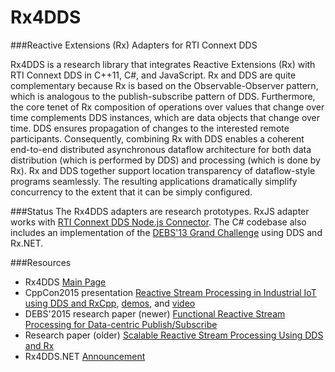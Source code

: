 Rx4DDS
==========

###Reactive Extensions (Rx) Adapters for RTI Connext DDS

Rx4DDS is a research library that integrates Reactive Extensions (Rx) with RTI Connext DDS in C++11, C#, and JavaScript. Rx and DDS are quite complementary because Rx is based on the Observable-Observer pattern, which is analogous to the publish-subscribe pattern of DDS. Furthermore, the core tenet of Rx composition of operations over values that change over time complements DDS instances, which are data objects that change over time. DDS ensures propagation of changes to the interested remote participants. Consequently, combining Rx with DDS enables a coherent end-to-end distributed asynchronous dataflow architecture for both data distribution (which is performed by DDS) and processing (which is done by Rx). Rx and DDS together support location transparency of dataflow-style programs seamlessly. The resulting applications dramatically simplify concurrency to the extent that it can be simply configured.

###Status
The Rx4DDS adapters are research prototypes. RxJS adapter works with [RTI Connext DDS Node.js Connector](https://github.com/rticommunity/rticonnextdds-connector). The C# codebase also includes an implementation of the [DEBS'13 Grand Challenge](http://www.orgs.ttu.edu/debs2013/index.php?goto=cfchallengedetails) using DDS and Rx.NET.

###Resources
- Rx4DDS [Main Page](http://rticommunity.github.io/rticonnextdds-reactive/)
- CppCon2015 presentation [Reactive Stream Processing in Industrial IoT using DDS and RxCpp](http://www.slideshare.net/SumantTambe/reactive-stream-processing-in-industrial-iot-using-dds-and-rx), [demos](http://rticommunity.github.io/rticonnextdds-reactive/), and [video](https://www.youtube.com/channel/UCMlGfpWw-RUdWX_JbLCukXg)
- DEBS'2015 research paper (newer) [Functional Reactive Stream Processing for Data-centric Publish/Subscribe](https://community.rti.com/paper/reactive-stream-processing-data-centric-publishsubscribe)
- Research paper (older) [Scalable Reactive Stream Processing Using DDS and Rx](http://community.rti.com/paper/scalable-reactive-stream-processing-using-dds-and-rx) 
- Rx4DDS.NET [Announcement](http://blogs.rti.com/2014/04/09/reactive-programming-using-rx4dds/)

